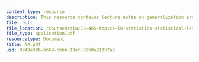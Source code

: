 ```yaml
---
content_type: resource
description: This resource contains lecture notes on generalization error of SVM.
file: null
file_location: /coursemedia/18-465-topics-in-statistics-statistical-learning-theory-spring-2007/0d49e3d6b669cbbb13ef85b0e21357a8_l4.pdf
file_type: application/pdf
resourcetype: Document
title: l4.pdf
uid: 0d49e3d6-b669-cbbb-13ef-85b0e21357a8
---
```

